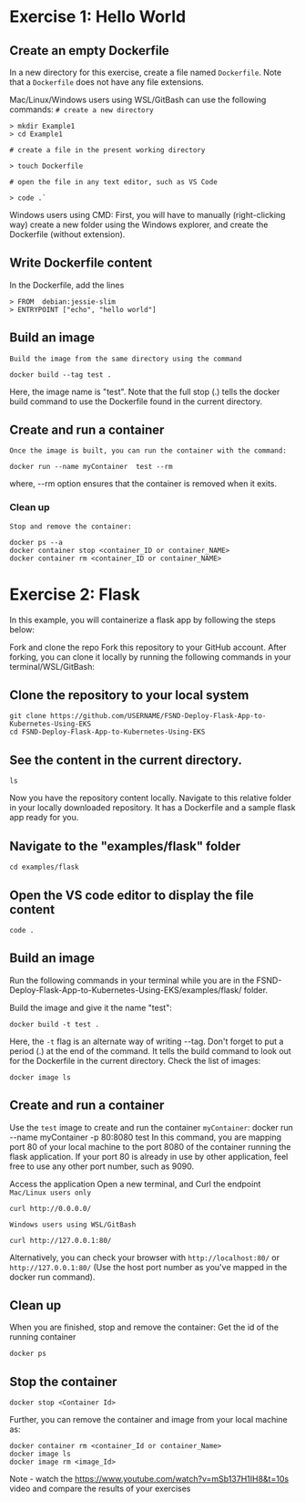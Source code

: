 # Exercise 1: Hello World #

## Create an empty Dockerfile ##

In a new directory for this exercise, create a file named `Dockerfile`. Note that a `Dockerfile` does not have any file extensions.

Mac/Linux/Windows users using WSL/GitBash can use the following commands:
`# create a new directory`
    
    > mkdir Example1
    > cd Example1


`# create a file in the present working directory`
    
    > touch Dockerfile

`# open the file in any text editor, such as VS Code`

    > code .`
    

Windows users using CMD: First, you will have to manually (right-clicking way) create a new folder using the Windows explorer, and create the Dockerfile (without extension). 

## Write Dockerfile content ##

In the Dockerfile, add the lines

    > FROM  debian:jessie-slim
    > ENTRYPOINT ["echo", "hello world"]


## Build an image ## 
`Build the image from the same directory using the command`

    docker build --tag test .


Here, the image name is "test". Note that the full stop (.) tells the docker build command to use the Dockerfile found in the current directory.

## Create and run a container ## 
`Once the image is built, you can run the container with the command:`

    docker run --name myContainer  test --rm
where, --rm option ensures that the container is removed when it exits.

### Clean up ##
`Stop and remove the container:`

    docker ps --a
    docker container stop <container_ID or container_NAME>
    docker container rm <container_ID or container_NAME>


# Exercise 2: Flask
In this example, you will containerize a flask app by following the steps below:

Fork and clone the repo
Fork this repository to your GitHub account. After forking, you can clone it locally by running the following commands in your terminal/WSL/GitBash:

## Clone the repository to your local system
    git clone https://github.com/USERNAME/FSND-Deploy-Flask-App-to-Kubernetes-Using-EKS
    cd FSND-Deploy-Flask-App-to-Kubernetes-Using-EKS

## See the content in the current directory. 
    ls

Now you have the repository content locally. Navigate to this relative folder in your locally downloaded repository. It has a Dockerfile and a sample flask app ready for you.

## Navigate to the "examples/flask" folder
    cd examples/flask
## Open the VS code editor to display the file content
    code .

## Build an image ##

Run the following commands in your terminal while you are in the FSND-Deploy-Flask-App-to-Kubernetes-Using-EKS/examples/flask/ folder.

Build the image and give it the name "test":

    docker build -t test .
Here, the `-t` flag is an alternate way of writing --tag. Don't forget to put a period (.) at the end of the command. It tells the build command to look out for the Dockerfile in the current directory. Check the list of images:

    docker image ls

## Create and run a container
Use the `test` image to create and run the container `myContainer`:
    docker run --name myContainer  -p 80:8080 test
In this command, you are mapping port 80 of your local machine to the port 8080 of the container running the flask application. If your port 80 is already in use by other application, feel free to use any other port number, such as 9090.

Access the application
Open a new terminal, and Curl the endpoint
`Mac/Linux users only`

    curl http://0.0.0.0/
`Windows users using WSL/GitBash`

    curl http://127.0.0.1:80/
Alternatively, you can check your browser with `http://localhost:80/` or `http://127.0.0.1:80/`
(Use the host port number as you've mapped in the docker run command).
## Clean up
When you are finished, stop and remove the container:
Get the id of the running container

    docker ps
## Stop the container
    docker stop <Container Id>
Further, you can remove the container and image from your local machine as:

    docker container rm <container_Id or container_Name>
    docker image ls
    docker image rm <image_Id>


Note - watch the https://www.youtube.com/watch?v=mSb137H1IH8&t=10s video and compare the results of your exercises 

